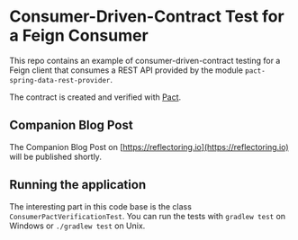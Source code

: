 # Consumer-Driven-Contract Test for a Feign Consumer
 
This repo contains an example of consumer-driven-contract testing for a Feign client
that consumes a REST API provided by the module `pact-spring-data-rest-provider`.

The contract is created and verified with [Pact](https://docs.pact.io/).

## Companion Blog Post

The Companion Blog Post on [https://reflectoring.io](https://reflectoring.io) will be 
published shortly.

## Running the application

The interesting part in this code base is the class `ConsumerPactVerificationTest`.
You can run the tests with `gradlew test` on Windows or `./gradlew test` on Unix.
